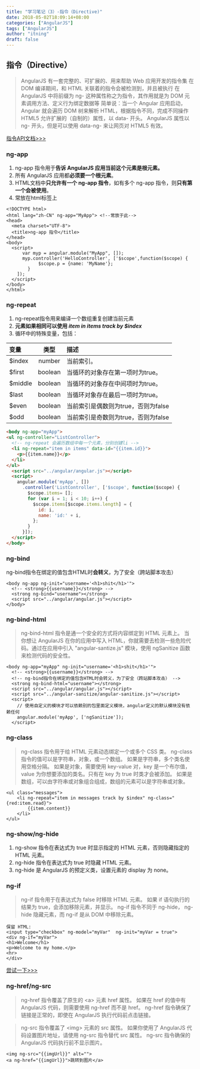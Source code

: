 ```yaml
---
title: "学习笔记（3）-指令（Directive)"
date: 2018-05-02T18:09:14+08:00
categories: ["AngularJS"]
tags: ["AngularJS"]
author: "itning"
draft: false
---
```

## 指令（Directive）

> AngularJS 有一套完整的、可扩展的、用来帮助 Web 应用开发的指令集
在 DOM 编译期间，和 HTML 关联着的指令会被检测到，并且被执行
在 AngularJS 中将前缀为 ng- 这种属性称之为指令，其作用就是为 DOM 元素调用方法、定义行为绑定数据等
简单说：当一个 Angular 应用启动，Angular 就会遍历 DOM 树来解析 HTML，根据指令不同，完成不同操作
HTML5 允许扩展的（自制的）属性，以 data- 开头。
AngularJS 属性以 ng- 开头，但是可以使用 data-ng- 来让网页对 HTML5 有效。

[指令API文档>>>](http://www.angularjs.net.cn/api/ng/directive/)
### ng-app
1. ng-app 指令用于**告诉 AngularJS 应用当前这个元素是根元素。**
2. 所有 AngularJS 应用都**必须要一个根元素**。
3. HTML文档中**只允许有一个 ng-app 指令**，如有多个 ng-app 指令，则**只有第一个会被使用**。
4. 常放在html标签上

```
<!DOCTYPE html>
<html lang="zh-CN" ng-app="MyApp"> <!--常放于此-->
<head>
  <meta charset="UTF-8">
  <title>ng-app 指令</title>
</head>
<body>
  <script>
	  var myp = angular.module("MyApp", []);
	  myp.controller('HelloController', ['$scope',function($scope) {
            $scope.p = {name: 'MyName'};
        }
    ]);
  </script>
</body>
</html>
```
### ng-repeat

1. ng-repeat指令用来编译一个数组重复创建当前元素
2. **元素如果相同可以使用 *item in items track by $index***
3. 循环中的特殊变量，包括：

|变量|类型|描述|
|:------------- |:-------------:|:-----|
|$index	|number	|当前索引。|
|$first|boolean|当循环的对象存在第一项时为true。|
|$middle|boolean|当循环的对象存在中间项时为true。|
|$last	|boolean|当循环对象存在最后一项时为true。|
|$even	|boolean|当前索引是偶数则为true，否则为false|
|$odd	|boolean|当前索引是奇数则为true，否则为false|
```html
<body ng-app="myApp">
<ul ng-controller="ListController">
  <!-- ng-repeat 会遍历数组中每一个元素，分别创建li -->
  <li ng-repeat="item in items" data-id="{{item.id}}">
    <p>{{item.name}}</p>
  </li>
</ul>
  <script src="../angular/angular.js"></script>
  <script>
    angular.module('myApp', [])
      .controller('ListController', ['$scope', function($scope) {
        $scope.items= [];
        for (var i = 1; i < 10; i++) {
          $scope.items[$scope.items.length] = {
            id: i,
            name: 'id:' + i,
          };
        }
      }]);
  </script>
</body>
```

### ng-bind
ng-bind指令在绑定的值包含HTML时**会转义**，为了安全（跨站脚本攻击）

```
<body ng-app ng-init="username='<h1>shit</h1>'">
  <!-- <strong>{{username}}</strong> -->
  <strong ng-bind="username"></strong>
  <script src="../angular/angular.js"></script>
</body>
```

### ng-bind-html

> ng-bind-html 指令是通一个安全的方式将内容绑定到 HTML 元素上。
当你想让 AngularJS 在你的应用中写入 HTML，你就需要去检测一些危险代码。通过在应用中引入 "angular-santize.js" 模块，使用 ngSanitize 函数来检测代码的安全性。

```
<body ng-app="myApp" ng-init="username='<h1>shit</h1>'">
  <!-- <strong>{{username}}</strong> -->
  <!-- ng-bind指令在绑定的值包含HTML时会转义，为了安全（跨站脚本攻击） -->
  <strong ng-bind-html="username"></strong>
  <script src="../angular/angular.js"></script>
  <script src="../angular-sanitize/angular-sanitize.js"></script>
  <script>
    // 使用自定义的模块才可以依赖别的包里面定义模块，angular定义的默认模块没有依赖任何
    angular.module('myApp', ['ngSanitize']);
  </script>
```
### ng-class

> ng-class 指令用于给 HTML 元素动态绑定一个或多个 CSS 类。
ng-class 指令的值可以是字符串，对象，或一个数组。
如果是字符串，多个类名使用空格分隔。
如果是对象，需要使用 key-value 对，key 是一个布尔值，value 为你想要添加的类名。只有在 key 为 true 时类才会被添加。
如果是数组，可以由字符串或对象组合组成，数组的元素可以是字符串或对象。

```
<ul class="messages">
    <li ng-repeat="item in messages track by $index" ng-class="{red:item.read}">
        {{item.content}}
    </li>
</ul>

```

### ng-show/ng-hide
1. ng-show 指令在表达式为 true 时显示指定的 HTML 元素，否则隐藏指定的 HTML 元素。
2. ng-hide 指令在表达式为 true 时隐藏 HTML 元素。
3. ng-hide 是 AngularJS 的预定义类，设置元素的 display 为 none。

### ng-if
> ng-if 指令用于在表达式为 false 时移除 HTML 元素。
如果 if 语句执行的结果为 true，会添加移除元素，并显示。
ng-if 指令不同于 ng-hide， ng-hide 隐藏元素，而 ng-if 是从 DOM 中移除元素。

```
保留 HTML:
<input type="checkbox" ng-model="myVar"  ng-init="myVar = true">
<div ng-if="myVar">
<h1>Welcome</h1>
<p>Welcome to my home.</p>
<hr>
</div>
```
[尝试一下>>>](http://www.angularjs.net.cn/demo/117 "AngularJs在线测试")
### ng-href/ng-src

> ng-href 指令覆盖了原生的 &lt;a&gt; 元素 href 属性。
如果在 href 的值中有 AngularJS 代码，则需要使用 ng-href 而不是 href。
ng-href 指令确保了链接是正常的，即使在 AngularJS 执行代码前点击链接。


> ng-src 指令覆盖了 &lt;img&gt; 元素的 src 属性。
如果你使用了 AngularJS 代码设置图片地址，请使用 ng-src 指令替代 src 属性。
ng-src 指令确保的 AngularJS 代码执行前不显示图片。

```
<img ng-src="{{imgUrl}}" alt="">
<a ng-href="{{imgUrl}}">跳转到图片</a>
```

